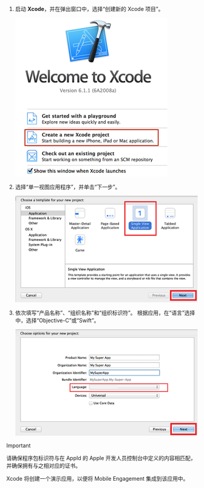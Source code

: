 1. 启动 **Xcode**，并在弹出窗口中，选择“创建新的 Xcode 项目”。
   
    ![](./media/mobile-engagement-create-new-ios-app/xcode-new-project.png)
2. 选择“单一视图应用程序”，并单击“下一步”。
   
    ![](./media/mobile-engagement-create-new-ios-app/xcode-simple-view.png)
3. 依次填写“产品名称”、“组织名称”和“组织标识符”。 根据应用，在“语言”选择中，选择“Objective-C”或“Swift”。
   
    ![](./media/mobile-engagement-create-new-ios-app/xcode-project-props.png)

> [!IMPORTANT]
> 请确保程序包标识符与在 AppId 的 Apple 开发人员控制台中定义的内容相匹配，并确保拥有与之相对应的证书。 
> 
> 

Xcode 将创建一个演示应用，以便将 Mobile Engagement 集成到该应用中。


